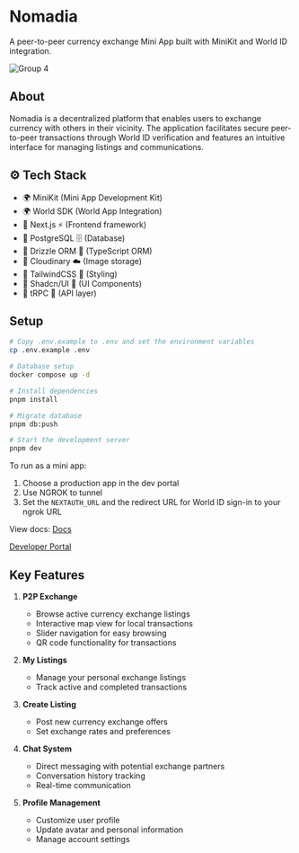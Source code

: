 # Nomadia

A peer-to-peer currency exchange Mini App built with MiniKit and World ID integration.

![Group 4](https://github.com/user-attachments/assets/884ff56c-30e0-45c8-a835-ec3488668099)

## About

Nomadia is a decentralized platform that enables users to exchange currency with others in their vicinity. The application facilitates secure peer-to-peer transactions through World ID verification and features an intuitive interface for managing listings and communications.

## ⚙️ Tech Stack

- 🌍 MiniKit (Mini App Development Kit)
- 🌍 World SDK (World App Integration)
- 🔹 Next.js ⚡ (Frontend framework)
- 🔹 PostgreSQL 🗄️ (Database)
- 🔹 Drizzle ORM 🎯 (TypeScript ORM)
- 🔹 Cloudinary ☁️ (Image storage)
- 🔹 TailwindCSS 🎨 (Styling)
- 🔹 Shadcn/UI 🎯 (UI Components)
- 🔹 tRPC 🎯 (API layer)

## Setup

```bash
# Copy .env.example to .env and set the environment variables
cp .env.example .env

# Database setup
docker compose up -d

# Install dependencies
pnpm install

# Migrate database
pnpm db:push

# Start the development server
pnpm dev
```

To run as a mini app:
1. Choose a production app in the dev portal
2. Use NGROK to tunnel
3. Set the `NEXTAUTH_URL` and the redirect URL for World ID sign-in to your ngrok URL

View docs: [Docs](https://docs.world.org/)

[Developer Portal](https://developer.worldcoin.org/)

## Key Features

1. **P2P Exchange**
   - Browse active currency exchange listings
   - Interactive map view for local transactions
   - Slider navigation for easy browsing
   - QR code functionality for transactions

2. **My Listings**
   - Manage your personal exchange listings
   - Track active and completed transactions

3. **Create Listing**
   - Post new currency exchange offers
   - Set exchange rates and preferences

4. **Chat System**
   - Direct messaging with potential exchange partners
   - Conversation history tracking
   - Real-time communication

5. **Profile Management**
   - Customize user profile
   - Update avatar and personal information
   - Manage account settings
